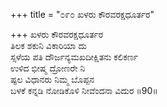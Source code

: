 +++
title = "೦೯೦ ಖಳರು ಕೌರವರಕ್ಷಧೂರ್ತರ"

+++
ಖಳರು ಕೌರವರಕ್ಷಧೂರ್ತರ   
ತಿಲಕ ಶಕುನಿ ವಿಕಾರಿಯಾ ದು  
ಸ್ಸಳೆಯ ಪತಿ ದೌರ್ಜನ್ಯಮಖದೀಕ್ಷಿತನು ಕಲಿಕರ್ಣ  
ಉಳಿದ ಭೀಷ್ಮ ದ್ರೋಣರೇ ನಿ  
ಷ್ಫಲ ವಿಧಾನರು ನಿಮ್ಮ ಬೊಪ್ಪನ  
ಬಳಕೆ ಕನ್ನಡಿ ನೋಡಿಕೊಳಿ ನೀವೆಂದನಾ ವಿದುರ    ॥90॥